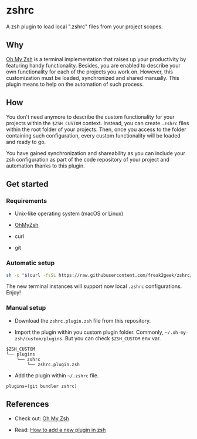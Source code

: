 # zshrc

A zsh plugin to load local ".zshrc" files from your project scopes.

## Why

[Oh My Zsh](https://ohmyz.sh/) is a terminal implementation that raises up your productivity by featuring handy functionality.
Besides, you are enabled to describe your own functionality for each of the projects you work on. However, this customization must be loaded, synchronized and shared manually. This plugin means to help on the automation of such process.

## How

You don't need anymore to describe the custom functionality for your projects within the `$ZSH_CUSTOM` context. Instead, you can create `.zshrc` files within the root folder of your projects. Then, once you access to the folder containing such configuration, every custom functionality will be loaded and ready to go.

You have gained synchronization and shareability as you can include your zsh configuration as part of the code repository of your project and automation thanks to this plugin.

## Get started

### Requirements

- Unix-like operating system (macOS or Linux)

- [OhMyZsh](https://ohmyz.sh/)

- curl

- git

### Automatic setup

``` bash
sh -c "$(curl -fsSL https://raw.githubusercontent.com/freak2geek/zshrc/master/install.sh)"
```

The new terminal instances will support now local `.zshrc` configurations. Enjoy!

### Manual setup

- Download the `zshrc.plugin.zsh` file from this repository.

- Import the plugin within you custom plugin folder. Commonly, `~/.oh-my-zsh/custom/plugins`. But you can check `$ZSH_CUSTOM` env var.

``` shell
$ZSH_CUSTOM
└── plugins
    └── zshrc
        └── zshrc.plugin.zsh
```

- Add the plugin within `~/.zshrc` file.

``` shell
plugins=(git bundler zshrc)
```

## References

- Check out: [Oh My Zsh](https://ohmyz.sh/)

- Read: [How to add a new plugin in zsh](https://github.com/robbyrussell/oh-my-zsh/wiki/Customization#adding-a-new-plugin)

